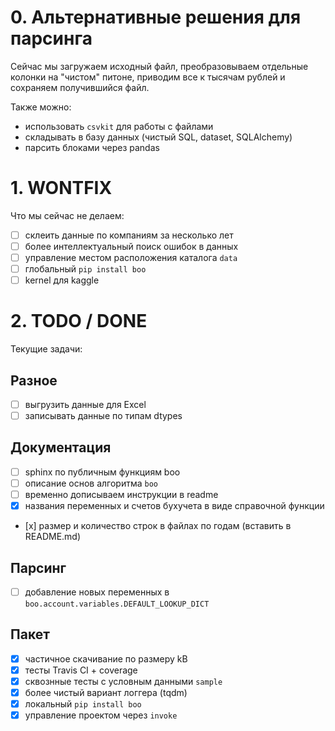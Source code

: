 # 0. Альтернативные решения для парсинга 

Сейчас мы загружаем исходный файл, преобразовываем отдельные колонки
на "чистом" питоне, приводим все к тысячам рублей и сохраняем получившийся файл.

Также можно: 

- использовать  `csvkit` для работы с файлами
- складывать в базу данных (чистый SQL, dataset, SQLAlchemy)
- парсить блоками через pandas


# 1. WONTFIX

Что мы сейчас не делаем:

- [ ] склеить данные по компаниям за несколько лет
- [ ] более интеллектуальный поиск ошибок в данных
- [ ] управление местом расположения каталога `data`
- [ ] глобальный `pip install boo` 
- [ ] kernel для kaggle

# 2. TODO / DONE

Текущие задачи:

## Разное

- [ ] выгрузить данные для Excel
- [ ] записывать данные по типам dtypes

## Документация 

- [ ] sphinx по публичным функциям boo
- [ ] описание основ алгоритма `boo`
- [ ] временно дописываем инструкции в readme
- [x] названия переменных и счетов бухучета в виде справочной функции 
- [х] размер и количество строк в файлах по годам (вставить в README.md)

## Парсинг 

- [ ] добавление новых переменных в `boo.account.variables.DEFAULT_LOOKUP_DICT`
  
## Пакет

- [x] частичное скачивание по размеру kB 
- [x] тесты Travis CI + coverage 
- [x] сквознные тесты с условным данными `sample`
- [x] более чиcтый вариант логгера (tqdm)
- [x] локальный `pip install boo`
- [x] управление проектом через `invoke`